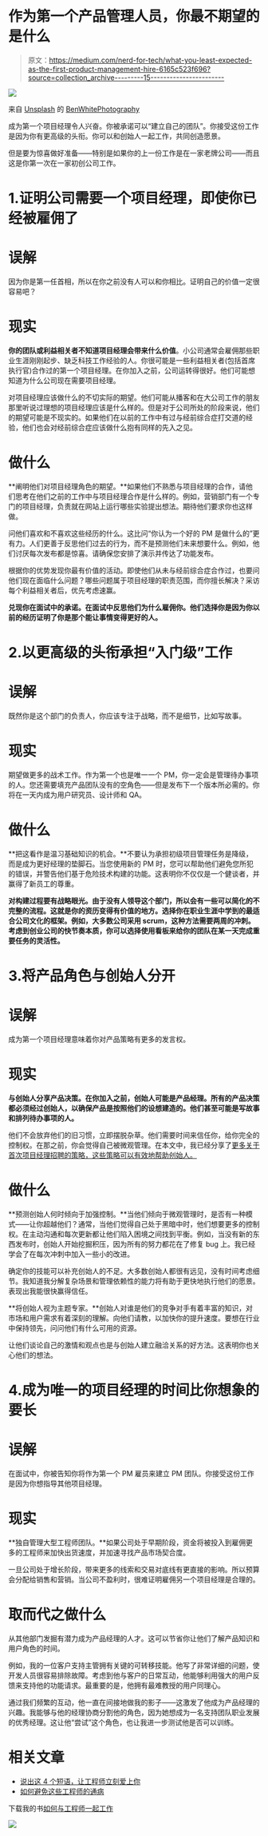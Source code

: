 # 作为第一个产品管理人员，你最不期望的是什么

> 原文：<https://medium.com/nerd-for-tech/what-you-least-expected-as-the-first-product-management-hire-6165c523f696?source=collection_archive---------15----------------------->

![](img/ca10dc32a0c1c2ed7c575b6a8af0a9c7.png)

来自 [Unsplash](https://unsplash.com/photos/qDY9ahp0Mto) 的 [BenWhitePhotography](https://unsplash.com/@benwhitephotography)

成为第一个项目经理令人兴奋。你被承诺可以“建立自己的团队”。你接受这份工作是因为你有更高级的头衔。你可以和创始人一起工作，共同创造愿景。

但是要为惊喜做好准备——特别是如果你的上一份工作是在一家老牌公司——而且这是你第一次在一家初创公司工作。

# 1.证明公司需要一个项目经理，即使你已经被雇佣了

# 误解

因为你是第一任首相，所以在你之前没有人可以和你相比。证明自己的价值一定很容易吧？

# 现实

**你的团队或利益相关者不知道项目经理会带来什么价值**。小公司通常会雇佣那些职业生涯刚刚起步、缺乏科技工作经验的人。你很可能是一些利益相关者(包括首席执行官)合作过的第一个项目经理。在你加入之前，公司运转得很好。他们可能想知道为什么公司现在需要项目经理。

对项目经理应该做什么的不切实际的期望。他们可能从播客和在大公司工作的朋友那里听说过理想的项目经理应该是什么样的。但是对于公司所处的阶段来说，他们的期望可能是不现实的。如果他们在以前的工作中有过与经前综合症打交道的经验，他们也会对经前综合症应该做什么抱有同样的先入之见。

# 做什么

**阐明他们对项目经理角色的期望。**如果他们不熟悉与项目经理的合作，请他们思考在他们之前的工作中与项目经理合作是什么样的。例如，营销部门有一个专门的项目经理，负责就在网站上运行哪些实验提出想法。期待他们要求你也这样做。

问他们喜欢和不喜欢这些经历的什么。这比问“你认为一个好的 PM 是做什么的”更有力。人们更善于反思他们过去的行为，而不是预测他们未来想要什么。例如，他们讨厌每次发布都是惊喜。请确保您安排了演示并传达了功能发布。

根据你的优势发现你最有价值的活动。即使他们从未与经前综合症合作过，也要问他们现在面临什么问题？哪些问题属于项目经理的职责范围，而你擅长解决？采访每个利益相关者后，优先考虑速赢。

**兑现你在面试中的承诺。在面试中反思他们为什么雇佣你。他们选择你是因为你以前的经历证明了你是那个能让事情变得更好的人。**

# 2.以更高级的头衔承担“入门级”工作

# 误解

既然你是这个部门的负责人，你应该专注于战略，而不是细节，比如写故事。

# 现实

期望做更多的战术工作。作为第一个也是唯一一个 PM，你一定会是管理待办事项的人。您还需要填充产品团队没有的空角色——但是发布下一个版本所必需的。你将在一天内成为用户研究员、设计师和 QA。

# 做什么

**把这看作是温习基础知识的机会。**不要认为承担初级项目管理任务是降级，而是成为更好经理的垫脚石。当您使用新的 PM 时，您可以帮助他们避免您所犯的错误，并警告他们基于危险技术构建的功能。这表明你不仅仅是一个健谈者，并赢得了新员工的尊重。

**对构建过程要有战略眼光。由于没有人领导这个部门，所以会有一些可以简化的不完整的流程。这就是你的资历变得有价值的地方。选择你在职业生涯中学到的最适合公司文化的框架。例如，大多数公司采用 scrum，这种方法需要两周的冲刺。考虑到创业公司的快节奏本质，你可以选择使用看板来给你的团队在某一天完成重要任务的灵活性。**

# 3.将产品角色与创始人分开

# 误解

成为第一个项目经理意味着你对产品策略有更多的发言权。

# 现实

**与创始人分享产品决策。在你加入之前，创始人可能是产品经理。所有的产品决策都必须经过创始人，以确保产品是按照他们的设想建造的。他们甚至可能是写故事和排列待办事项的人。**

他们不会放弃他们的旧习惯，立即摆脱杂草。他们需要时间来信任你，给你完全的控制权。在那之前，你会觉得自己被微观管理。在本文中，我已经分享了[更多关于首次项目经理招聘的策略，这些策略可以有效地帮助创始人。](https://medium.datadriveninvestor.com/how-the-first-product-management-hire-can-work-effectively-with-founders-639bf7935327)

# 做什么

**预测创始人何时倾向于加强控制。**当他们倾向于微观管理时，是否有一种模式——让你超越他们？通常，当他们觉得自己处于黑暗中时，他们想要更多的控制权。在主动沟通和每次更新都让他们陷入困境之间找到平衡。例如，当没有新的东西发布时，创始人开始挖掘积压，因为所有的努力都花在了修复 bug 上。我已经学会了在每次冲刺中加入一些小的改进。

确定你的技能可以补充创始人的不足。大多数创始人都很有远见，没有时间考虑细节。我知道我分解复杂场景和管理依赖性的能力将有助于更快地执行他们的愿景。表现出我能很快赢得信任。

**将创始人视为主题专家。**创始人对谁是他们的竞争对手有着丰富的知识，对市场和用户需求有着深刻的理解。向他们请教，以加快你的提升速度。要想在行业中保持领先，问问他们有什么可用的资源。

让他们谈论自己的激情和观点也是与创始人建立融洽关系的好方法。这表明你也关心他们的想法。

# 4.成为唯一的项目经理的时间比你想象的要长

# 误解

在面试中，你被告知你将作为第一个 PM 雇员来建立 PM 团队。你接受这份工作是因为你想指导其他项目经理。

# 现实

**独自管理大型工程师团队。**如果公司处于早期阶段，资金将被投入到雇佣更多的工程师来加快出货速度，并加速寻找产品市场契合度。

一旦公司处于增长阶段，带来更多的线索和交易对底线有更直接的影响。所以预算会分配给销售和营销。当公司不盈利时，很难证明雇佣另一个项目经理是合理的。

# 取而代之做什么

从其他部门发掘有潜力成为产品经理的人才。这可以节省你让他们了解产品知识和用户角色的时间。

例如，我的一位客户支持主管拥有关键的可转移技能。他写了非常详细的问题，使开发人员很容易排除故障。考虑到他与客户的日常互动，他能够利用强大的用户反馈来支持他的功能请求。最重要的是，他拥有最难教授的用户同理心。

通过我们频繁的互动，他一直在间接地做我的影子——这激发了他成为产品经理的兴趣。我能够与他的经理协商分割他的角色，因为她想成为一名支持团队职业发展的优秀经理。这让他“尝试”这个角色，也让我进一步测试他是否可以训练。

# 相关文章

*   [说出这 4 个短语，让工程师立刻爱上你](https://leelingyang.medium.com/say-these-4-phrases-to-make-engineers-love-you-right-away-46752bd50352)
*   [如何避免这些工程师的通病](/swlh/how-to-avoid-these-developer-pet-peeves-70ec0dff3a0d?source=your_stories_page-------------------------------------)

下载我的书[如何与工程师一起工作](https://bit.ly/Howtoworkwithegineers_medium)

![](img/49147c20f8d6ace8fa9d14e0bb58f40f.png)